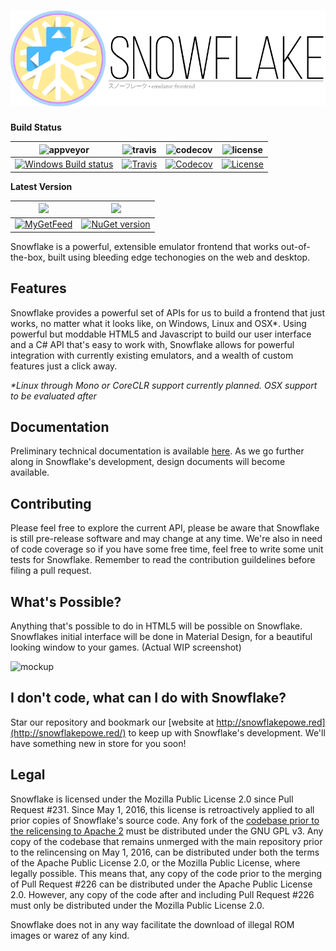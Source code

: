 ![Snowflake](branding/Snowflake-Banner-Katakana-256.png) 
=========

**Build Status**

|<img src="https://cloud.githubusercontent.com/assets/1000503/13551021/797655f6-e2f9-11e5-8aea-a5caad2aeef8.png" width=25 alt="appveyor">|<img src="https://cloud.githubusercontent.com/assets/1000503/13550984/6042f432-e2f8-11e5-95cf-72fb4134c56d.png" width=25 alt="travis">|<img src="https://cloud.githubusercontent.com/assets/1000503/13551072/5f605ea8-e2fb-11e5-8641-d5efac977ead.png" width=25 alt="codecov">|<img src="https://cloud.githubusercontent.com/assets/1000503/14840198/d3013102-0bff-11e6-945b-98d0728fb0b3.png" width=25 alt="license">|
|-----|-----|-----|-----|
|[![Windows Build status](https://ci.appveyor.com/api/projects/status/mhei9fdtja5j04kk?svg=true)](https://ci.appveyor.com/project/RonnChyran/snowflake)|[![Travis](https://img.shields.io/travis/SnowflakePowered/snowflake.svg)](https://travis-ci.org/SnowflakePowered/snowflake)| [![Codecov](https://img.shields.io/codecov/c/github/SnowflakePowered/snowflake.svg)](https://codecov.io/github/SnowflakePowered/snowflake?ref=master)|[![License](https://img.shields.io/badge/license-mpl%202.0-blue.svg?style=flat)](https://github.com/SnowflakePowered/snowflake/blob/master/LICENSE)|

**Latest Version**

|<img src="https://cloud.githubusercontent.com/assets/1000503/13551043/3b0ac2f6-e2fa-11e5-886b-f6dfdc0ba6f9.png" width=25>|<img src="https://cloud.githubusercontent.com/assets/1000503/13551114/29c1f598-e2fd-11e5-8ad5-b2fa3a44e5ab.png" height=25>|
|--------------|--------|
|[![MyGetFeed](https://img.shields.io/myget/snowflake-nightly/vpre/Snowflake.API.svg?style=flat)](https://www.myget.org/gallery/snowflake-nightly)|[![NuGet version](https://badge.fury.io/nu/Snowflake.svg)](https://www.nuget.org/packages/Snowflake)|


Snowflake is a powerful, extensible emulator frontend that works out-of-the-box, built using bleeding edge techonogies on the web and desktop.


Features
--------
Snowflake provides a powerful set of APIs for us to build a frontend that just works, no matter what it looks like, on Windows, Linux and OSX*. Using powerful but moddable HTML5 and Javascript to build our user interface and a C# API that's easy to work with, Snowflake allows for powerful integration with currently existing emulators, and a wealth of custom features just a click away.

_*Linux through Mono or CoreCLR support currently planned. OSX support to be evaluated after_

Documentation
-------------
Preliminary technical documentation is available [here](http://snowflakepowe.red/doc/html/). As we go further along in Snowflake's development, design documents will become available.

Contributing
------------
Please feel free to explore the current API, please be aware that Snowflake is still pre-release software and may change at any time. We're also in need of code coverage so if you have some free time, feel free to write some unit tests for Snowflake. Remember to read the contribution guildelines before filing a pull request.

What's Possible?
----------------
Anything that's possible to do in HTML5 will be possible on Snowflake. Snowflakes initial interface will be done in Material Design, for a beautiful looking window to your games. (Actual WIP screenshot)

![mockup](http://i.imgur.com/66VDHTW.png)

I don't code, what can I do with Snowflake?
-------------------------------------------
Star our repository and bookmark our [website at http://snowflakepowe.red](http://snowflakepowe.red/) to keep up with Snowflake's development. We'll have something new in store for you soon!

Legal
-----
Snowflake is licensed under the Mozilla Public License 2.0 since Pull Request #231. Since May 1, 2016, this license is retroactively applied to all prior copies of Snowflake's source code. Any fork of the [codebase prior to the relicensing to Apache 2](https://github.com/snowflake-frontend/snowflake/commit/b0286553ec0887ce406420827a2ba0c20aa78117#diff-d41d8cd98f00b204e9800998ecf8427e) must be distributed under the GNU GPL v3. Any copy of the codebase that remains unmerged with the main repository prior to the relincensing on May 1, 2016, can be distributed under both the terms of the Apache Public License 2.0, or the Mozilla Public License, where legally possible. This means that, any copy of the code prior to the merging of Pull Request #226 can be distributed under the Apache Public License 2.0. However, any copy of the code after and including Pull Request #226 must only be distributed under the Mozilla Public License 2.0. 


Snowflake does not in any way facilitate the download of illegal ROM images or warez of any kind. 
